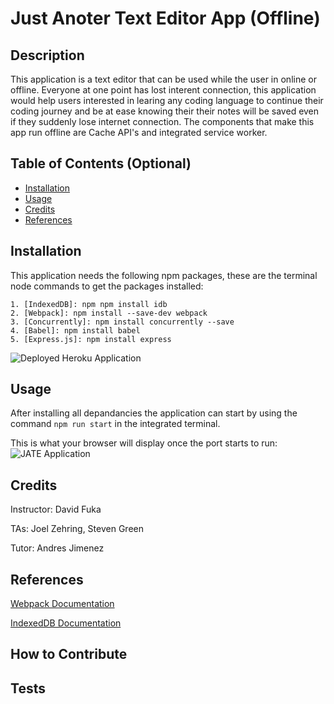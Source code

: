 # Just Anoter Text Editor App (Offline)

## Description

This application is a text editor that can be used while the user in online or offline. Everyone at one point has lost interent connection, this application would help users interested in learing any coding language to continue their coding journey and be at ease knowing their their notes will be saved even if they suddenly lose internet connection. The components that make this app run offline are Cache API's and integrated service worker. 

## Table of Contents (Optional)

- [Installation](#installation)
- [Usage](#usage)
- [Credits](#credits)
- [References](#credits)

## Installation

This application needs the following npm packages, these are the terminal node commands to get the packages installed:  
```
1. [IndexedDB]: npm npm install idb 
2. [Webpack]: npm install --save-dev webpack 
3. [Concurrently]: npm install concurrently --save
4. [Babel]: npm install babel
5. [Express.js]: npm install express
```

![Deployed Heroku Application](https://eerie-treat-58818-cf62a513f92f.herokuapp.com/)

## Usage

After installing all depandancies the application can start by using the command
```npm run start``` in the integrated terminal. 

This is what your browser will display once the port starts to run: 
![JATE Application](./Assets/Screenshot%202023-10-31.jpg)

## Credits

Instructor: David Fuka

TAs: Joel Zehring, Steven Green

Tutor: Andres Jimenez

## References

[Webpack Documentation](https://webpack.js.org/guides/getting-started/)

[IndexedDB Documentation](https://www.npmjs.com/package/idb)

## How to Contribute

## Tests
